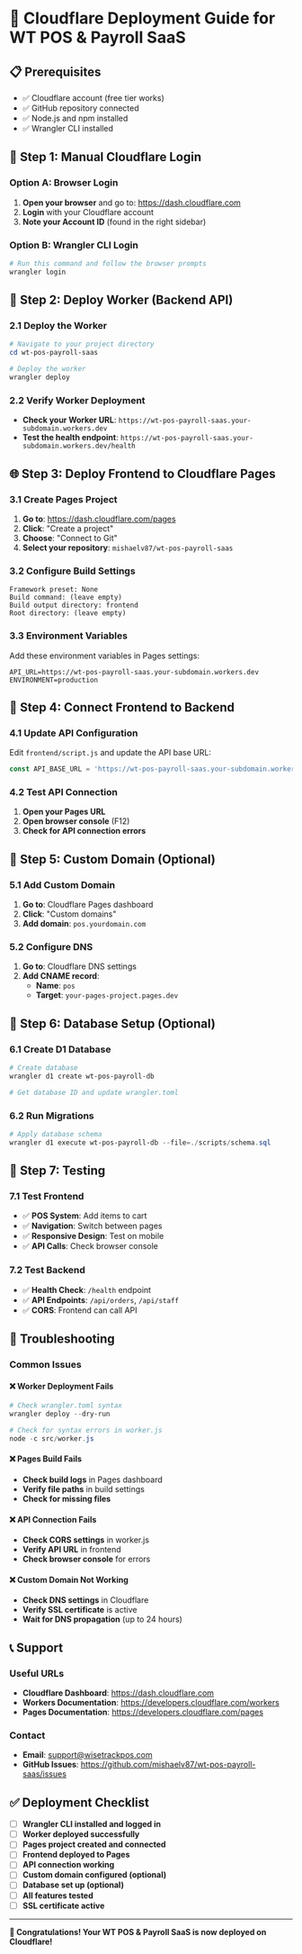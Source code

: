 # 🚀 Cloudflare Deployment Guide for WT POS & Payroll SaaS

## 📋 **Prerequisites**
- ✅ Cloudflare account (free tier works)
- ✅ GitHub repository connected
- ✅ Node.js and npm installed
- ✅ Wrangler CLI installed

## 🔧 **Step 1: Manual Cloudflare Login**

### **Option A: Browser Login**
1. **Open your browser** and go to: https://dash.cloudflare.com
2. **Login** with your Cloudflare account
3. **Note your Account ID** (found in the right sidebar)

### **Option B: Wrangler CLI Login**
```powershell
# Run this command and follow the browser prompts
wrangler login
```

## 🚀 **Step 2: Deploy Worker (Backend API)**

### **2.1 Deploy the Worker**
```powershell
# Navigate to your project directory
cd wt-pos-payroll-saas

# Deploy the worker
wrangler deploy
```

### **2.2 Verify Worker Deployment**
- **Check your Worker URL**: `https://wt-pos-payroll-saas.your-subdomain.workers.dev`
- **Test the health endpoint**: `https://wt-pos-payroll-saas.your-subdomain.workers.dev/health`

## 🌐 **Step 3: Deploy Frontend to Cloudflare Pages**

### **3.1 Create Pages Project**
1. **Go to**: https://dash.cloudflare.com/pages
2. **Click**: "Create a project"
3. **Choose**: "Connect to Git"
4. **Select your repository**: `mishaelv87/wt-pos-payroll-saas`

### **3.2 Configure Build Settings**
```
Framework preset: None
Build command: (leave empty)
Build output directory: frontend
Root directory: (leave empty)
```

### **3.3 Environment Variables**
Add these environment variables in Pages settings:
```
API_URL=https://wt-pos-payroll-saas.your-subdomain.workers.dev
ENVIRONMENT=production
```

## 🔗 **Step 4: Connect Frontend to Backend**

### **4.1 Update API Configuration**
Edit `frontend/script.js` and update the API base URL:
```javascript
const API_BASE_URL = 'https://wt-pos-payroll-saas.your-subdomain.workers.dev';
```

### **4.2 Test API Connection**
1. **Open your Pages URL**
2. **Open browser console** (F12)
3. **Check for API connection errors**

## 🎯 **Step 5: Custom Domain (Optional)**

### **5.1 Add Custom Domain**
1. **Go to**: Cloudflare Pages dashboard
2. **Click**: "Custom domains"
3. **Add domain**: `pos.yourdomain.com`

### **5.2 Configure DNS**
1. **Go to**: Cloudflare DNS settings
2. **Add CNAME record**:
   - **Name**: `pos`
   - **Target**: `your-pages-project.pages.dev`

## 🔧 **Step 6: Database Setup (Optional)**

### **6.1 Create D1 Database**
```powershell
# Create database
wrangler d1 create wt-pos-payroll-db

# Get database ID and update wrangler.toml
```

### **6.2 Run Migrations**
```powershell
# Apply database schema
wrangler d1 execute wt-pos-payroll-db --file=./scripts/schema.sql
```

## 🧪 **Step 7: Testing**

### **7.1 Test Frontend**
- ✅ **POS System**: Add items to cart
- ✅ **Navigation**: Switch between pages
- ✅ **Responsive Design**: Test on mobile
- ✅ **API Calls**: Check browser console

### **7.2 Test Backend**
- ✅ **Health Check**: `/health` endpoint
- ✅ **API Endpoints**: `/api/orders`, `/api/staff`
- ✅ **CORS**: Frontend can call API

## 🚨 **Troubleshooting**

### **Common Issues**

#### **❌ Worker Deployment Fails**
```powershell
# Check wrangler.toml syntax
wrangler deploy --dry-run

# Check for syntax errors in worker.js
node -c src/worker.js
```

#### **❌ Pages Build Fails**
- **Check build logs** in Pages dashboard
- **Verify file paths** in build settings
- **Check for missing files**

#### **❌ API Connection Fails**
- **Check CORS settings** in worker.js
- **Verify API URL** in frontend
- **Check browser console** for errors

#### **❌ Custom Domain Not Working**
- **Check DNS settings** in Cloudflare
- **Verify SSL certificate** is active
- **Wait for DNS propagation** (up to 24 hours)

## 📞 **Support**

### **Useful URLs**
- **Cloudflare Dashboard**: https://dash.cloudflare.com
- **Workers Documentation**: https://developers.cloudflare.com/workers
- **Pages Documentation**: https://developers.cloudflare.com/pages

### **Contact**
- **Email**: support@wisetrackpos.com
- **GitHub Issues**: https://github.com/mishaelv87/wt-pos-payroll-saas/issues

## ✅ **Deployment Checklist**

- [ ] **Wrangler CLI installed and logged in**
- [ ] **Worker deployed successfully**
- [ ] **Pages project created and connected**
- [ ] **Frontend deployed to Pages**
- [ ] **API connection working**
- [ ] **Custom domain configured (optional)**
- [ ] **Database set up (optional)**
- [ ] **All features tested**
- [ ] **SSL certificate active**

---

**🎉 Congratulations! Your WT POS & Payroll SaaS is now deployed on Cloudflare!** 